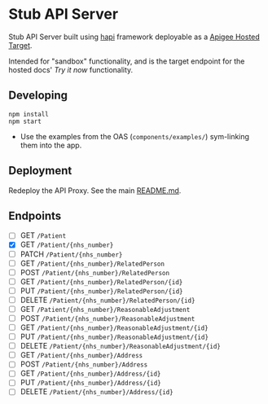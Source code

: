 # Stub API Server

Stub API Server built using [hapi](https://hapi.dev/) framework deployable as a [Apigee Hosted Target](https://docs.apigee.com/api-platform/hosted-targets/hosted-targets-overview).

Intended for "sandbox" functionality, and is the target endpoint for the hosted docs' *Try it now* functionality.

## Developing

```
npm install
npm start
```

 * Use the examples from the OAS (`components/examples/`) sym-linking them into the app.

## Deployment

Redeploy the API Proxy. See the main [README.md](../README.md).

## Endpoints

- [ ] GET    `/Patient`
- [x] GET    `/Patient/{nhs_number}`
- [ ] PATCH  `/Patient/{nhs_number}`
- [ ] GET    `/Patient/{nhs_number}/RelatedPerson`
- [ ] POST   `/Patient/{nhs_number}/RelatedPerson`
- [ ] GET    `/Patient/{nhs_number}/RelatedPerson/{id}`
- [ ] PUT    `/Patient/{nhs_number}/RelatedPerson/{id}`
- [ ] DELETE `/Patient/{nhs_number}/RelatedPerson/{id}`
- [ ] GET    `/Patient/{nhs_number}/ReasonableAdjustment`
- [ ] POST   `/Patient/{nhs_number}/ReasonableAdjustment`
- [ ] GET    `/Patient/{nhs_number}/ReasonableAdjustment/{id}`
- [ ] PUT    `/Patient/{nhs_number}/ReasonableAdjustment/{id}`
- [ ] DELETE `/Patient/{nhs_number}/ReasonableAdjustment/{id}`
- [ ] GET    `/Patient/{nhs_number}/Address`
- [ ] POST   `/Patient/{nhs_number}/Address`
- [ ] GET    `/Patient/{nhs_number}/Address/{id}`
- [ ] PUT    `/Patient/{nhs_number}/Address/{id}`
- [ ] DELETE `/Patient/{nhs_number}/Address/{id}`

